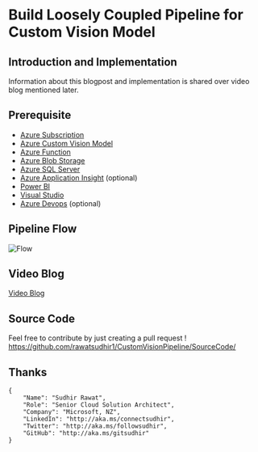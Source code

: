 # Build Loosely Coupled Pipeline for Custom Vision Model

## Introduction and Implementation

Information about this blogpost and implementation is shared over video blog mentioned later.

## Prerequisite
 
 * [Azure Subscription](https://azure.microsoft.com/en-us/free/)
 * [Azure Custom Vision Model](https://docs.microsoft.com/en-us/azure/cognitive-services/custom-vision-service/) 
 * [Azure Function](https://docs.microsoft.com/en-us/azure/azure-functions/) 
 * [Azure Blob Storage](https://docs.microsoft.com/en-us/azure/storage/blobs/storage-blobs-introduction)
 * [Azure SQL Server](https://docs.microsoft.com/en-us/azure/azure-sql/)
 * [Azure Application Insight](https://docs.microsoft.com/en-us/azure/azure-monitor/app/app-insights-overview) (optional)
 * [Power BI](https://powerbi.microsoft.com/en-us/)
 * [Visual Studio](https://docs.microsoft.com/en-us/azure/azure-functions/functions-develop-vs)
 * [Azure Devops](https://azure.microsoft.com/en-us/services/devops/) (optional) 

## Pipeline Flow

![Flow](./Images/Arch.gif)

## Video Blog 
[Video Blog](https://youtu.be/fWFju1-UJ7U)


## Source Code
Feel free to contribute by just creating a pull request !
https://github.com/rawatsudhir1/CustomVisionPipeline/SourceCode/

## Thanks
```
{
	"Name": "Sudhir Rawat",
	"Role": "Senior Cloud Solution Architect",
	"Company": "Microsoft, NZ",
	"LinkedIn": "http://aka.ms/connectsudhir",
	"Twitter": "http://aka.ms/followsudhir",
	"GitHub": "http://aka.ms/gitsudhir"
}
```
